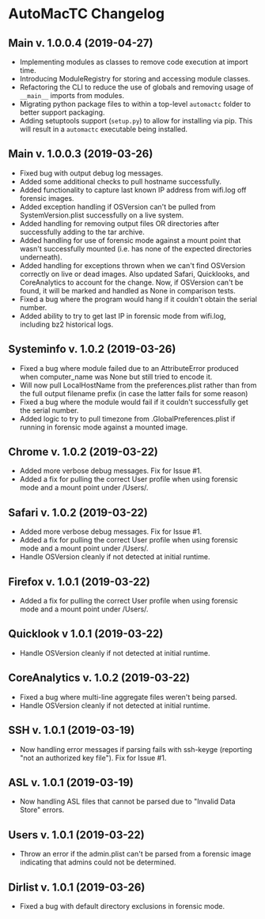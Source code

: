 # AutoMacTC Changelog

## Main v. 1.0.0.4 (2019-04-27)

* Implementing modules as classes to remove code execution at import time.
* Introducing ModuleRegistry for storing and accessing module classes.
* Refactoring the CLI to reduce the use of globals and removing usage of `__main__` imports from modules.
* Migrating python package files to within a top-level `automactc` folder to better support packaging.
* Adding setuptools support (`setup.py`) to allow for installing via pip. This will result in a `automactc` executable being installed.

## Main v. 1.0.0.3 (2019-03-26)

* Fixed bug with output debug log messages.
* Added some additional checks to pull hostname successfully.
* Added functionality to capture last known IP address from wifi.log off forensic images.
* Added exception handling if OSVersion can't be pulled from SystemVersion.plist successfully on a live system.
* Added handling for removing output files OR directories after successfully adding to the tar archive.
* Added handling for use of forensic mode against a mount point that wasn't successfully mounted (i.e. has none of the expected directories underneath).
* Added handling for exceptions thrown when we can't find OSVersion correctly on live or dead images. Also updated Safari, Quicklooks, and CoreAnalytics to account for the change. Now, if OSVersion can't be found, it will be marked and handled as None in comparison tests.
* Fixed a bug where the program would hang if it couldn't obtain the serial number.
* Added ability to try to get last IP in forensic mode from wifi.log, including bz2 historical logs.

## Systeminfo v. 1.0.2 (2019-03-26)

* Fixed a bug where module failed due to an AttributeError produced when computer_name was None but still tried to encode it.
* Will now pull LocalHostName from the preferences.plist rather than from the full output filename prefix (in case the latter fails for some reason)
* Fixed a bug where the module would fail if it couldn't successfully get the serial number.
* Added logic to try to pull timezone from .GlobalPreferences.plist if running in forensic mode against a mounted image.

## Chrome v. 1.0.2 (2019-03-22)
* Added more verbose debug messages. Fix for Issue #1.
* Added a fix for pulling the correct User profile when using forensic mode and a mount point under /Users/.

## Safari v. 1.0.2 (2019-03-22)
* Added more verbose debug messages. Fix for Issue #1.
* Added a fix for pulling the correct User profile when using forensic mode and a mount point under /Users/.
* Handle OSVersion cleanly if not detected at initial runtime.

## Firefox v. 1.0.1 (2019-03-22)
* Added a fix for pulling the correct User profile when using forensic mode and a mount point under /Users/.

## Quicklook v 1.0.1 (2019-03-22)
* Handle OSVersion cleanly if not detected at initial runtime.

## CoreAnalytics v. 1.0.2 (2019-03-22)
* Fixed a bug where multi-line aggregate files weren't being parsed.
* Handle OSVersion cleanly if not detected at initial runtime.

## SSH v. 1.0.1 (2019-03-19)
* Now handling error messages if parsing fails with ssh-keyge (reporting "not an authorized key file"). Fix for Issue #1.

## ASL v. 1.0.1 (2019-03-19)
* Now handling ASL files that cannot be parsed due to "Invalid Data Store" errors.

## Users v. 1.0.1 (2019-03-22)
* Throw an error if the admin.plist can't be parsed from a forensic image indicating that admins could not be determined.

## Dirlist v. 1.0.1 (2019-03-26)
* Fixed a bug with default directory exclusions in forensic mode.
